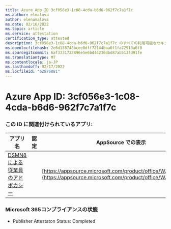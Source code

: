 ```yaml
---
title: Azure App ID 3cf056e3-1c08-4cda-b6d6-962f7c7a1f7c
ms.author: elmalova
author: elenamalova
ms.date: 02/16/2022
ms.topic: article
ms.service: attestation
certification_type: attested
description: 3cf056e3-1c08-4cda-b6d6-962f7c7a1f7c のすべての利用可能なセキュリティおよびコンプライアンス情報。
ms.openlocfilehash: 2e6d138748bcee0dff72144baa0f1fa72913a6f8
ms.sourcegitcommit: 6af3331723896e5e6bd44236dbd87ab513fd91fe
ms.translationtype: MT
ms.contentlocale: ja-JP
ms.lasthandoff: 02/17/2022
ms.locfileid: "62876081"
---
```

# <a name="azure-app-id-3cf056e3-1c08-4cda-b6d6-962f7c7a1f7c"></a>Azure App ID: 3cf056e3-1c08-4cda-b6d6-962f7c7a1f7c


### <a name="apps-associated-with-this-id"></a>この ID に関連付けられているアプリ:
| **アプリ名** | **認定** | **AppSource での表示** |
|--------------|---------------|-----------------------|
| [DSMN8 による従業員のアドボカシー](https://docs.microsoft.com/microsoft-365-app-certification/forward/WA200003677) |  | [https://appsource.microsoft.com/product/office/WA200003677](https://appsource.microsoft.com/product/office/WA200003677) |

### <a name="microsoft-365-app-compliance-status"></a>Microsoft 365コンプライアンスの状態
- Publisher Attestaton Status: Completed
